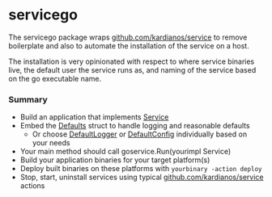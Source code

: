 # servicego

The servicego package wraps [github.com/kardianos/service](https://github.com/kardianos/service)
to remove boilerplate and also to automate the installation of the service on a host.

The installation is very opinionated with respect to where service binaries live, the default user the service runs as,
and naming of the service based on the go executable name.

### Summary

* Build an application that implements [Service](api.go)
* Embed the [Defaults](defaults.go) struct to handle logging and reasonable defaults
    * Or choose [DefaultLogger](logging.go) or [DefaultConfig](config.go) individually based on your needs
* Your main method should call goservice.Run(yourimpl Service)
* Build your application binaries for your target platform(s)
* Deploy built binaries on these platforms with `yourbinary -action deploy`
* Stop, start, uninstall services using typical [github.com/kardianos/service](https://github.com/kardianos/service)
  actions


